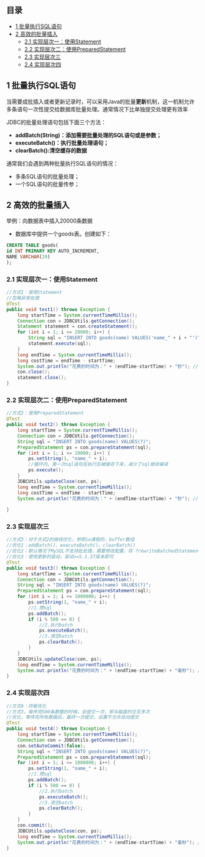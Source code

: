 ## 目录

- [1 批量执行SQL语句](#1%20%E6%89%B9%E9%87%8F%E6%89%A7%E8%A1%8CSQL%E8%AF%AD%E5%8F%A5)
- [2 高效的批量插入](#2%20%E9%AB%98%E6%95%88%E7%9A%84%E6%89%B9%E9%87%8F%E6%8F%92%E5%85%A5)
	- [2.1 实现层次一：使用Statement](#2.1%20%E5%AE%9E%E7%8E%B0%E5%B1%82%E6%AC%A1%E4%B8%80%EF%BC%9A%E4%BD%BF%E7%94%A8Statement)
	- [2.2 实现层次二：使用PreparedStatement](#2.2%20%E5%AE%9E%E7%8E%B0%E5%B1%82%E6%AC%A1%E4%BA%8C%EF%BC%9A%E4%BD%BF%E7%94%A8PreparedStatement)
	- [2.3 实现层次三](#2.3%20%E5%AE%9E%E7%8E%B0%E5%B1%82%E6%AC%A1%E4%B8%89)
	- [2.4 实现层次四](#2.4%20%E5%AE%9E%E7%8E%B0%E5%B1%82%E6%AC%A1%E5%9B%9B)

## 1 批量执行SQL语句

当需要成批插入或者更新记录时，可以采用Java的批量**更新**机制，这一机制允许多条语句一次性提交给数据库批量处理。通常情况下比单独提交处理更有效率

JDBC的批量处理语句包括下面三个方法：
- **addBatch(String)：添加需要批量处理的SQL语句或是参数；**
- **executeBatch()：执行批量处理语句；**
- **clearBatch():清空缓存的数据**

通常我们会遇到两种批量执行SQL语句的情况：
- 多条SQL语句的批量处理；
- 一个SQL语句的批量传参；



## 2 高效的批量插入

举例：向数据表中插入20000条数据

- 数据库中提供一个goods表。创建如下：

```sql
CREATE TABLE goods(
id INT PRIMARY KEY AUTO_INCREMENT,
NAME VARCHAR(20)
);
```



### 2.1 实现层次一：使用Statement

```java
//方式1：使用Statement  
//忽略异常处理  
@Test  
public void test1() throws Exception {  
    long startTime = System.currentTimeMillis();  
    Connection con = JDBCUtils.getConnection();  
    Statement statement = con.createStatement();  
    for (int i = 1; i <= 20000; i++) {  
        String sql = "INSERT INTO goods(name) VALUES('name_" + i + "')";  
        statement.execute(sql);  
    }  
    long endTime = System.currentTimeMillis();  
    long costTime = endTime - startTime;  
    System.out.println("花费的时间为：" + (endTime-startTime) + "秒"); //82s  
    con.close();  
    statement.close();  
}
```



### 2.2 实现层次二：使用PreparedStatement

```java
//方式2：使用PreparedStatement  
@Test  
public void test2() throws Exception {  
    long startTime = System.currentTimeMillis();  
    Connection con = JDBCUtils.getConnection();  
    String sql = "INSERT INTO goods(name) VALUES(?)";  
    PreparedStatement ps = con.prepareStatement(sql);  
    for (int i = 1; i <= 20000; i++) {  
        ps.setString(1, "name_" + i);  
        //循环内，第一次sql语句在执行后被缓存下来，减少了sql继续编译  
        ps.execute();  
    }  
    JDBCUtils.updateClose(con, ps);  
    long endTime = System.currentTimeMillis();  
    long costTime = endTime - startTime;  
    System.out.println("花费的时间为：" + (endTime-startTime) + "秒"); //81s  
  
}
```

### 2.3 实现层次三

```java
//方式3：对于方式2的继续优化，参照io课程的，buffer数组  
//优化1：addBatch()、executeBatch()、clearBatch()  
//优化2：默认情况下MySQL不支持批处理，需要修改配置，将 ?rewriteBatchedStatements=true 写在配置文件的url后面  
//优化3：使用更新的驱动，驱动>=5.1.37版本即可  
@Test  
public void test3() throws Exception {  
    long startTime = System.currentTimeMillis();  
    Connection con = JDBCUtils.getConnection();  
    String sql = "INSERT INTO goods(name) VALUES(?)";  
    PreparedStatement ps = con.prepareStatement(sql);  
    for (int i = 1; i <= 1000000; i++) {  
        ps.setString(1, "name_" + i);  
        //1.攒sql  
        ps.addBatch();  
        if (i % 500 == 0) {  
            //2.执行batch  
            ps.executeBatch();  
            //3.清空batch  
            ps.clearBatch();  
        }  
    }  
    JDBCUtils.updateClose(con, ps);  
    long endTime = System.currentTimeMillis();  
    System.out.println("花费的时间为：" + (endTime-startTime) + "毫秒"); //2w-660ms,100w-14407ms  
}
```

### 2.4 实现层次四

```java
//方式4：终极优化  
//方式3，每传完500条数据的时候，会提交一次，即与磁盘的交互多次  
//优化，等传完所有数据后，最终一次提交，设置不允许自动提交  
@Test  
public void test4() throws Exception {  
    long startTime = System.currentTimeMillis();  
    Connection con = JDBCUtils.getConnection();  
    con.setAutoCommit(false);  
    String sql = "INSERT INTO goods(name) VALUES(?)";  
    PreparedStatement ps = con.prepareStatement(sql);  
    for (int i = 1; i <= 1000000; i++) {  
        ps.setString(1, "name_" + i);  
        //1.攒sql  
        ps.addBatch();  
        if (i % 500 == 0) {  
            //2.执行batch  
            ps.executeBatch();  
            //3.清空batch  
            ps.clearBatch();  
        }  
    }  
    con.commit();  
    JDBCUtils.updateClose(con, ps);  
    long endTime = System.currentTimeMillis();  
    System.out.println("花费的时间为：" + (endTime-startTime) + "毫秒"); //2w-510ms,100w-6990ms  
}
```

